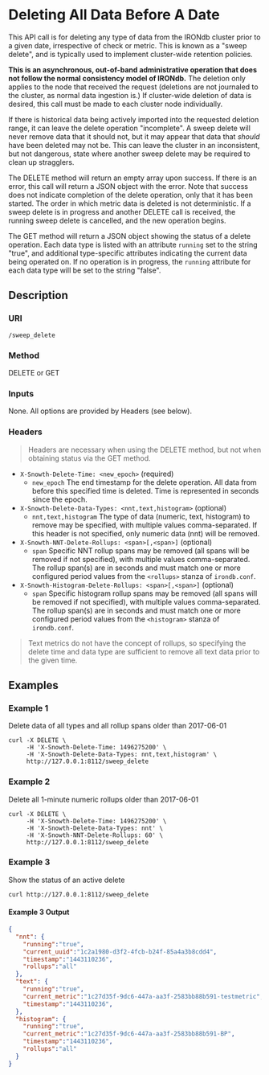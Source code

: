 # Deleting All Data Before A Date

This API call is for deleting any type of data from the IRONdb cluster prior to
a given date, irrespective of check or metric. This is known as a "sweep
delete", and is typically used to implement cluster-wide retention policies.

**This is an asynchronous, out-of-band administrative operation that does not
follow the normal consistency model of IRONdb.** The deletion only applies to
the node that received the request (deletions are not journaled to the cluster,
as normal data ingestion is.) If cluster-wide deletion of data is desired, this
call must be made to each cluster node individually.

If there is historical data being actively imported into the requested deletion
range, it can leave the delete operation "incomplete". A sweep delete will
never remove data that it should not, but it may appear that data that _should_
have been deleted may not be. This can leave the cluster in an inconsistent,
but not dangerous, state where another sweep delete may be required to clean up
stragglers.

The DELETE method will return an empty array upon success. If there is an
error, this call will return a JSON object with the error. Note that success
does not indicate completion of the delete operation, only that it has been
started. The order in which metric data is deleted is not deterministic. If a
sweep delete is in progress and another DELETE call is received, the running
sweep delete is cancelled, and the new operation begins.

The GET method will return a JSON object showing the status of a delete
operation. Each data type is listed with an attribute `running` set to the
string "true", and additional type-specific attributes indicating the current
data being operated on. If no operation is in progress, the `running` attribute
for each data type will be set to the string "false".

## Description

### URI

`/sweep_delete`

### Method

DELETE or GET

### Inputs

None. All options are provided by Headers (see below).

### Headers

> Headers are necessary when using the DELETE method, but not when obtaining
> status via the GET method.

 * `X-Snowth-Delete-Time: <new_epoch>` (required)
   * `new_epoch` The end timestamp for the delete operation. All data from
     before this specified time is deleted. Time is represented in seconds
     since the epoch.
 * `X-Snowth-Delete-Data-Types: <nnt,text,histogram>` (optional)
   * `nnt,text,histogram` The type of data (numeric, text, histogram) to remove
     may be specified, with multiple values comma-separated. If this header is
     not specified, only numeric data (nnt) will be removed.
 * `X-Snowth-NNT-Delete-Rollups: <span>[,<span>]` (optional)
   * `span` Specific NNT rollup spans may be removed (all spans will be removed
     if not specified), with multiple values comma-separated. The rollup
     span(s) are in seconds and must match one or more configured period values
     from the `<rollups>` stanza of `irondb.conf`.
 * `X-Snowth-Histogram-Delete-Rollups: <span>[,<span>]` (optional)
   * `span` Specific histogram rollup spans may be removed (all spans will be
     removed if not specified), with multiple values comma-separated. The
     rollup span(s) are in seconds and must match one or more configured period
     values from the `<histogram>` stanza of `irondb.conf`.

> Text metrics do not have the concept of rollups, so specifying the delete time
> and data type are sufficient to remove all text data prior to the given time.

## Examples

### Example 1

Delete data of all types and all rollup spans older than 2017-06-01

```
curl -X DELETE \
     -H 'X-Snowth-Delete-Time: 1496275200' \
     -H 'X-Snowth-Delete-Data-Types: nnt,text,histogram' \
     http://127.0.0.1:8112/sweep_delete
```

### Example 2

Delete all 1-minute numeric rollups older than 2017-06-01

```
curl -X DELETE \
     -H 'X-Snowth-Delete-Time: 1496275200' \
     -H 'X-Snowth-Delete-Data-Types: nnt' \
     -H 'X-Snowth-NNT-Delete-Rollups: 60' \
     http://127.0.0.1:8112/sweep_delete
```

### Example 3

Show the status of an active delete

```
curl http://127.0.0.1:8112/sweep_delete
```

#### Example 3 Output

```json
{
  "nnt": {
    "running":"true",
    "current_uuid":"1c2a1980-d3f2-4fcb-b24f-85a4a3b8cdd4",
    "timestamp":"1443110236",
    "rollups":"all"
  },
  "text": {
    "running":"true",
    "current_metric":"1c27d35f-9dc6-447a-aa3f-2583bb88b591-testmetric",
    "timestamp":"1443110236",
  },
  "histogram": {
    "running":"true",
    "current_metric":"1c27d35f-9dc6-447a-aa3f-2583bb88b591-BP",
    "timestamp":"1443110236",
    "rollups":"all"
  }
}
```
